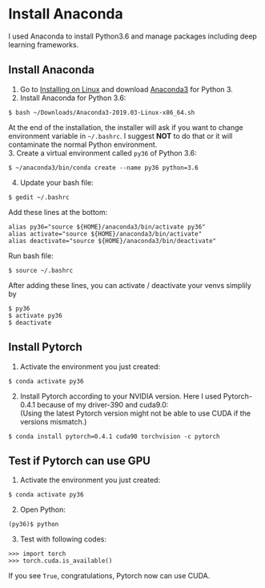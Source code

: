 # Install Anaconda
I used Anaconda to install Python3.6 and manage packages including deep learning frameworks.

## Install Anaconda
1. Go to [Installing on Linux](http://docs.anaconda.com/anaconda/install/linux/) and download [Anaconda3](https://www.anaconda.com/distribution/#linux) for Python 3.
2. Install Anaconda for Python 3.6:
```
$ bash ~/Downloads/Anaconda3-2019.03-Linux-x86_64.sh
```
At the end of the installation, the installer will ask if you want to change environment variable in `~/.bashrc`. I suggest **NOT** to do that or it will contaminate the normal Python environment.  
3. Create a virtual environment called `py36` of Python 3.6:
```
$ ~/anaconda3/bin/conda create --name py36 python=3.6
```
4. Update your bash file: 
```
$ gedit ~/.bashrc
```
Add these lines at the bottom:
```
alias py36="source ${HOME}/anaconda3/bin/activate py36"
alias activate="source ${HOME}/anaconda3/bin/activate"
alias deactivate="source ${HOME}/anaconda3/bin/deactivate"
```
Run bash file:
```
$ source ~/.bashrc
```
After adding these lines, you can activate / deactivate your venvs simplily by
```
$ py36
$ activate py36
$ deactivate
```

## Install Pytorch
1. Activate the environment you just created:
```
$ conda activate py36
```
2. Install Pytorch according to your NVIDIA version. Here I used Pytorch-0.4.1 because of my driver-390 and cuda9.0:  
(Using the latest Pytorch version might not be able to use CUDA if the versions mismatch.)
```
$ conda install pytorch=0.4.1 cuda90 torchvision -c pytorch
```

## Test if Pytorch can use GPU
1. Activate the environment you just created:
```
$ conda activate py36
```
2. Open Python:
```
(py36)$ python
```
3. Test with following codes:
```
>>> import torch
>>> torch.cuda.is_available()
```
If you see `True`, congratulations, Pytorch now can use CUDA.

